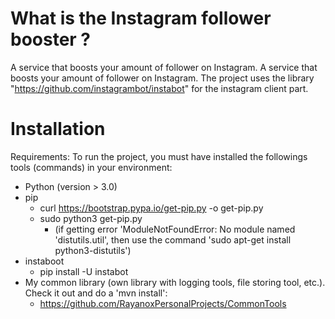 # What is the Instagram follower booster ?

A service that boosts your amount of follower on Instagram. A service that boosts your amount of follower on Instagram. The project uses the library "https://github.com/instagrambot/instabot" for the instagram client part.

# Installation

Requirements: To run the project, you must have installed the followings tools (commands) in your environment:
 - Python (version > 3.0)
 - pip 
	- curl https://bootstrap.pypa.io/get-pip.py -o get-pip.py
	- sudo python3 get-pip.py
		- (if getting error 'ModuleNotFoundError: No module named 'distutils.util', then use the command 'sudo apt-get install python3-distutils')
 - instaboot
	- pip install -U instabot
 - My common library (own library with logging tools, file storing tool, etc.). Check it out and do a 'mvn install':
 	- https://github.com/RayanoxPersonalProjects/CommonTools
